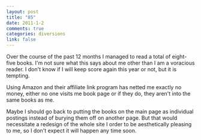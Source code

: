 ```yaml
--- 
layout: post
title: "85"
date: 2011-1-2
comments: true
categories: diversions
link: false
---
```

Over the course of the past 12 months I managed to read a total of eight-five books. I'm not sure what this says about me other than I am a voracious reader. I don't know if I will keep score again this year or not, but it is tempting.

Using Amazon and their affiliate link program has netted me exactly no money, either no one visits me book page or if they do, they aren't into the same books as me.

Maybe I should go back to putting the books on the main page as individual postings instead of burying them off on another page. But that would necessitate a redesign of the whole site I order to be aesthetically pleasing to me, so I don't expect it will happen any time soon.
